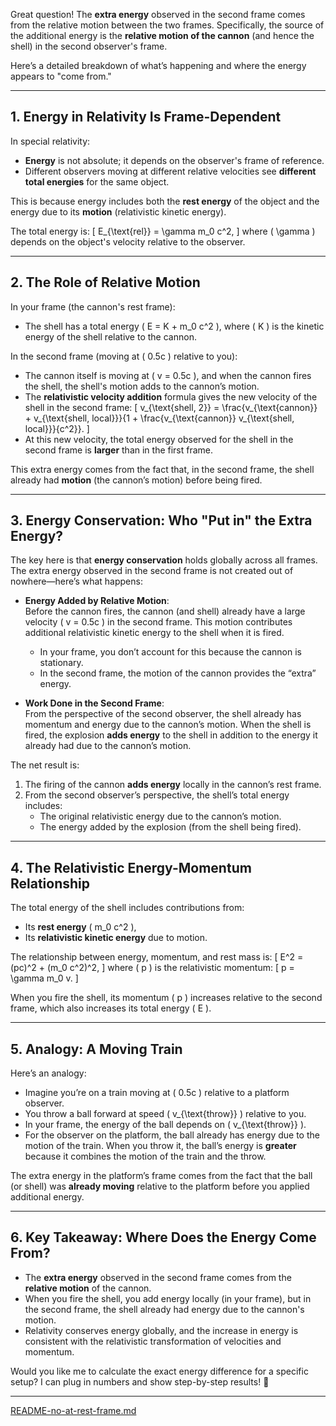 Great question! The **extra energy** observed in the second frame comes from the relative motion between the two frames. Specifically, the source of the additional energy is the **relative motion of the cannon** (and hence the shell) in the second observer's frame.

Here’s a detailed breakdown of what’s happening and where the energy appears to "come from."

---

## **1. Energy in Relativity Is Frame-Dependent**
In special relativity:
- **Energy** is not absolute; it depends on the observer's frame of reference.
- Different observers moving at different relative velocities see **different total energies** for the same object.

This is because energy includes both the **rest energy** of the object and the energy due to its **motion** (relativistic kinetic energy).

The total energy is:
\[
E_{\text{rel}} = \gamma m_0 c^2,
\]
where \( \gamma \) depends on the object's velocity relative to the observer.

---

## **2. The Role of Relative Motion**
In your frame (the cannon's rest frame):
- The shell has a total energy \( E = K + m_0 c^2 \), where \( K \) is the kinetic energy of the shell relative to the cannon.

In the second frame (moving at \( 0.5c \) relative to you):
- The cannon itself is moving at \( v = 0.5c \), and when the cannon fires the shell, the shell's motion adds to the cannon’s motion.
- The **relativistic velocity addition** formula gives the new velocity of the shell in the second frame:
   \[
   v_{\text{shell, 2}} = \frac{v_{\text{cannon}} + v_{\text{shell, local}}}{1 + \frac{v_{\text{cannon}} v_{\text{shell, local}}}{c^2}}.
   \]
- At this new velocity, the total energy observed for the shell in the second frame is **larger** than in the first frame.

This extra energy comes from the fact that, in the second frame, the shell already had **motion** (the cannon’s motion) before being fired.

---

## **3. Energy Conservation: Who "Put in" the Extra Energy?**
The key here is that **energy conservation** holds globally across all frames. The extra energy observed in the second frame is not created out of nowhere—here’s what happens:

- **Energy Added by Relative Motion**:  
   Before the cannon fires, the cannon (and shell) already have a large velocity \( v = 0.5c \) in the second frame. This motion contributes additional relativistic kinetic energy to the shell when it is fired.
   - In your frame, you don’t account for this because the cannon is stationary.
   - In the second frame, the motion of the cannon provides the “extra” energy.

- **Work Done in the Second Frame**:  
   From the perspective of the second observer, the shell already has momentum and energy due to the cannon’s motion. When the shell is fired, the explosion **adds energy** to the shell in addition to the energy it already had due to the cannon’s motion.

The net result is:
1. The firing of the cannon **adds energy** locally in the cannon’s rest frame.
2. From the second observer’s perspective, the shell’s total energy includes:
   - The original relativistic energy due to the cannon’s motion.
   - The energy added by the explosion (from the shell being fired).

---

## **4. The Relativistic Energy-Momentum Relationship**
The total energy of the shell includes contributions from:
- Its **rest energy** \( m_0 c^2 \),
- Its **relativistic kinetic energy** due to motion.

The relationship between energy, momentum, and rest mass is:
\[
E^2 = (pc)^2 + (m_0 c^2)^2,
\]
where \( p \) is the relativistic momentum:
\[
p = \gamma m_0 v.
\]

When you fire the shell, its momentum \( p \) increases relative to the second frame, which also increases its total energy \( E \).

---

## **5. Analogy: A Moving Train**
Here’s an analogy:
- Imagine you’re on a train moving at \( 0.5c \) relative to a platform observer.
- You throw a ball forward at speed \( v_{\text{throw}} \) relative to you.
- In your frame, the energy of the ball depends on \( v_{\text{throw}} \).
- For the observer on the platform, the ball already has energy due to the motion of the train. When you throw it, the ball’s energy is **greater** because it combines the motion of the train and the throw.

The extra energy in the platform’s frame comes from the fact that the ball (or shell) was **already moving** relative to the platform before you applied additional energy.

---

## **6. Key Takeaway: Where Does the Energy Come From?**
- The **extra energy** observed in the second frame comes from the **relative motion** of the cannon.
- When you fire the shell, you add energy locally (in your frame), but in the second frame, the shell already had energy due to the cannon's motion.
- Relativity conserves energy globally, and the increase in energy is consistent with the relativistic transformation of velocities and momentum.

Would you like me to calculate the exact energy difference for a specific setup? I can plug in numbers and show step-by-step results! 🚀


---

[README-no-at-rest-frame.md](https://t2m.io/oaYRvUN)

